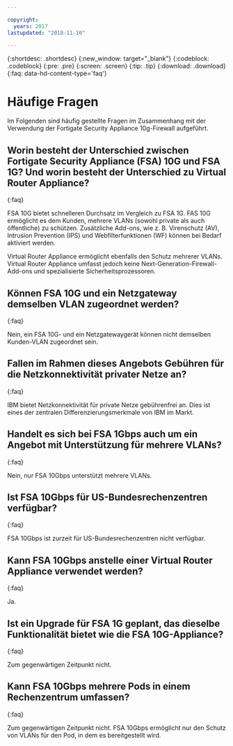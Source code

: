 ```yaml
---

copyright:
  years: 2017
lastupdated: "2018-11-10"

---
```


{:shortdesc: .shortdesc}
{:new_window: target="_blank"}
{:codeblock: .codeblock}
{:pre: .pre}
{:screen: .screen}
{:tip: .tip}
{:download: .download}
{:faq: data-hd-content-type='faq'}

# Häufige Fragen
Im Folgenden sind häufig gestellte Fragen im Zusammenhang mit der Verwendung der Fortigate Security Appliance 10g-Firewall aufgeführt.

## Worin besteht der Unterschied zwischen Fortigate Security Appliance (FSA) 10G und FSA 1G? Und worin besteht der Unterschied zu Virtual Router Appliance?
{:faq}

FSA 10G bietet schnelleren Durchsatz im Vergleich zu FSA 1G. FAS 10G ermöglicht es dem Kunden, mehrere VLANs (sowohl private als auch öffentliche) zu schützen. Zusätzliche Add-ons, wie z. B. Virenschutz (AV), Intrusion Prevention (IPS) und Webfilterfunktionen (WF) können bei Bedarf aktiviert werden.

Virtual Router Appliance ermöglicht ebenfalls den Schutz mehrerer VLANs. Virtual Router Appliance umfasst jedoch keine Next-Generation-Firewall-Add-ons und spezialisierte Sicherheitsprozessoren.

## Können FSA 10G und ein Netzgateway demselben VLAN zugeordnet werden?
{:faq}

Nein, ein FSA 10G- und ein Netzgatewaygerät können nicht demselben Kunden-VLAN zugeordnet sein.

## Fallen im Rahmen dieses Angebots Gebühren für die Netzkonnektivität privater Netze an?
{:faq}

IBM bietet Netzkonnektivität für private Netze gebührenfrei an. Dies ist eines der zentralen Differenzierungsmerkmale von IBM im Markt.

## Handelt es sich bei FSA 1Gbps auch um ein Angebot mit Unterstützung für mehrere VLANs?
{:faq}

Nein, nur FSA 10Gbps unterstützt mehrere VLANs.

## Ist FSA 10Gbps für US-Bundesrechenzentren verfügbar?
{:faq}

FSA 10Gbps ist zurzeit für US-Bundesrechenzentren nicht verfügbar.

## Kann FSA 10Gbps anstelle einer Virtual Router Appliance verwendet werden?
{:faq}

Ja.

## Ist ein Upgrade für FSA 1G geplant, das dieselbe Funktionalität bietet wie die FSA 10G-Appliance?
{:faq}

Zum gegenwärtigen Zeitpunkt nicht.

## Kann FSA 10Gbps mehrere Pods in einem Rechenzentrum umfassen?
{:faq}

Zum gegenwärtigen Zeitpunkt nicht. FSA 10Gbps ermöglicht nur den Schutz von VLANs für den Pod, in dem es bereitgestellt wird.
